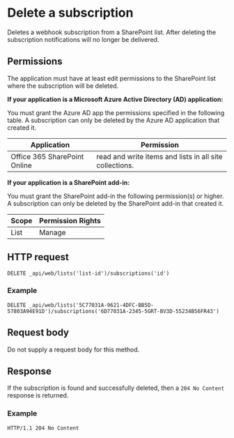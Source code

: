 # Delete a subscription

Deletes a webhook subscription from a SharePoint list. After deleting the subscription notifications will no longer be delivered.

## Permissions

The application must have at least edit permissions to the SharePoint list where the subscription will be deleted.

**If your application is a Microsoft Azure Active Directory (AD) application:**

You must grant the Azure AD app the permissions specified in the following table. A subscription can only be deleted by the Azure AD application that created it.

Application | Permission 
------------|------------
Office 365 SharePoint Online|read and write items and lists in all site collections.

**If your application is a SharePoint add-in:**

You must grant the SharePoint add-in the following permission(s) or higher. A subscription can only be deleted by the SharePoint add-in that created it.

Scope | Permission Rights 
------|------------
List|Manage

## HTTP request

```
DELETE _api/web/lists('list-id')/subscriptions('id')
```

### Example

```http
DELETE _api/web/lists('5C77031A-9621-4DFC-BB5D-57803A94E91D')/subscriptions('6D77031A-2345-5GRT-BV3D-55234B56FR43')
```

## Request body
Do not supply a request body for this method.

## Response

If the subscription is found and successfully deleted, then a `204 No Content` response is returned.

### Example

```http
HTTP/1.1 204 No Content
```
